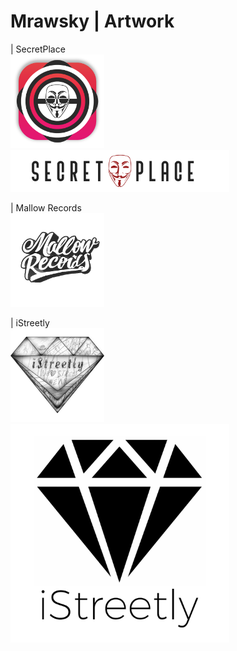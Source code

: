 # Mrawsky | Artwork

| SecretPlace
<br>
<img src="SecretPlace.png" width="150">
<br>
<img src="SecretPlaceBanner.png" width="350">

| Mallow Records
<br>
<img src="MallowRecords.png" width="150">

| iStreetly
<br>
<img src="iStreetly.jpg" width="150">
<br>
<img src="iStreetly2.png" width="350">